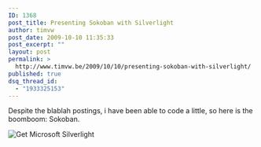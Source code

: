 ```yaml
---
ID: 1368
post_title: Presenting Sokoban with Silverlight
author: timvw
post_date: 2009-10-10 11:35:33
post_excerpt: ""
layout: post
permalink: >
  http://www.timvw.be/2009/10/10/presenting-sokoban-with-silverlight/
published: true
dsq_thread_id:
  - "1933325153"
---
```

<p>Despite the blablah postings, i have been able to code a little, so here is the boomboom: Sokoban.</p>

<div id="silverlightControlHost">
 <object data="data:application/x-silverlight-2," type="application/x-silverlight-2"  width="850" height="400">
  <param name="source" value="http://www.timvw.be/ClientBin/Sokoban.xap"/>
  <param name="onError" value="onSilverlightError" />
  <param name="background" value="white" />
  <param name="minRuntimeVersion" value="3.0.40624.0" />
  <param name="autoUpgrade" value="true" />
  <a href="http://go.microsoft.com/fwlink/?LinkID=149156&v=3.0.40624.0" style="text-decoration:none">
   <img src="http://go.microsoft.com/fwlink/?LinkId=108181" alt="Get Microsoft Silverlight" style="border-style:none"/>
  </a>
 </object>
 <iframe id="_sl_historyFrame" style="visibility:hidden;height:0px;width:0px;border:0px"></iframe>
</div>